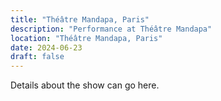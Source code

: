 ```yaml
---
title: "Théâtre Mandapa, Paris"
description: "Performance at Théâtre Mandapa"
location: "Théâtre Mandapa, Paris"
date: 2024-06-23
draft: false
---
```


Details about the show can go here.
